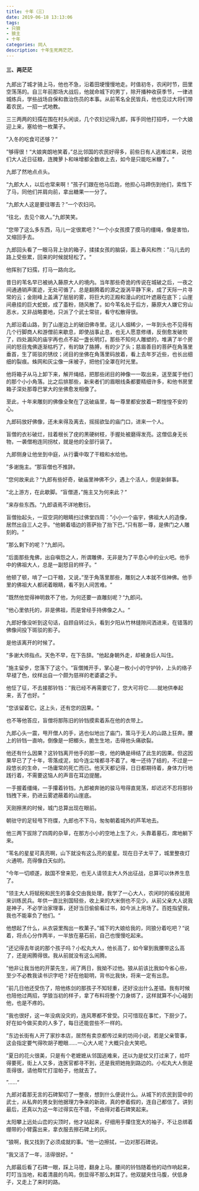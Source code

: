```yaml
---
title: 十年（三）
date: 2019-06-18 13:13:06
tags: 
- 只狼
- 狼主
- 十年
categories: 同人
description: 十年生死两茫茫。
---
```


#### 三、两茫茫

九郎出了城才骑上马，他也不急，沿着田埂慢慢地走。时值初冬，农闲时节，田里空荡荡的。自三年前那场大战后，他就命城下的男丁，除开播种收获季节，一律进城练兵，学些战场自保和救治伤员的本事。从前苇名全民皆兵，他也见过大将们带着农民，一招一式地教。

三三两两的妇孺在围在村头闲谈，几个农妇记得九郎，挥手同他打招呼，一个大娘迎上来，塞给他一枚菓子。

”入冬的吃食可还够？“

”够得很！“大娘爽朗地笑着，”总比邻国的农民好得多，前些日有人逃难过来，说他们大人近日征粮，连腌萝卜和味增都全数收上去，如今是只能吃米糠了。“

九郎了然地点点头。

“九郎大人，以后也常来啊！”孩子们跟在他马后跑，他担心马蹄伤到他们，索性下了马，同他们并肩向前，拿出糖果一一分了。

“九郎大人这是要往哪去？”一个农妇问。

“往北，去见个故人。”九郎笑笑。

”您带了这么多东西，马儿一定很累吧？“一个小女孩摸了摸马的缰绳，像是害怕，又缩回手去。

九郎回头看了一眼马背上驮的箱子，揉揉女孩的脑袋，面上春风和煦：”马儿去的路上受些累，回来的时候就轻松了。“

他挥别了妇孺，打马一路向北。

昔日的苇名早已被纳入藤原大人的境内。当年那些奇诡的传说在城破之后，一夜之间通通销声匿迹，无处可循了。总是翻腾着的源之漩涡平静下来，成了天际一片寻常的云；金刚峰上盖满了层层的雾，将巨大的正殿和漫山的红叶遮蔽在底下；山崖间悬挂的巨大蛇蜕，成了齑粉，随风散了。如今苇名处于后方，藤原大人嫌它穷山恶水，又非战略要地，只派了个武士常驻，看守松散得很。

九郎沿着山路，到了山崖边上的破旧佛寺里。这儿人烟稀少，一年到头也不见得有几个行脚商人和游僧前来歇息，即使战事止息，也无人愿意修缮，反倒愈发破败了，四处漏风的庙宇再也点不起一盏长明灯。那些不知何人雕塑的，堆满了半个房间的怒目鬼佛逐渐枯朽了，有的缺了胳膊，有的少了头；慈眉善目的菩萨在角落里垂首，生了斑驳的锈纹；闭目的坐佛在角落里码放着，看上去年岁近些，也长出细细的裂痕。蛛网和灰尘像一床被子，把他们全罩在时光里。

他将箱子从马上卸下来，解开绳结，把那些闭目的神像一一取出来，送至属于他们的那个小小角落。比之后排那些，新来者们的眉眼线条都要精细许多，和他书房里箱子深处那尊巴掌大的坐佛愈发相像了。

至此，十年来雕刻的佛像全聚在了这破庙里，每一尊里都安放着一颗惶惶不安的心。

九郎码放好佛像，还未来得及离去，摇摇欲坠的庙门口，进来一个人。

盲僧的衣衫破烂，拄着根长了疣的黑硬树枝，手握处被磨得发亮。这僧侣身无长物，一袭僧袍连同拐杖，就是他的全部行装了。

九郎侧身让他坐到中庭，从行囊中取了干粮和水给他。

”多谢施主。“那盲僧也不推辞。

”您何故来此？“九郎有些好奇，破庙里神佛不少，遇上个活人，倒是新鲜事。

”北上游方，在此歇脚。“盲僧道，”施主又为何来此？“

”来存些东西。“九郎语焉不详地敷衍。

盲僧抬起头，一双空洞的眼睛扫过佛堂四周：”小小一个庙宇，佛祖大人的造像，居然出自三人之手。“他朝着墙边的菩萨抬了抬下巴，”只有那一尊，是佛门之人雕刻的。“

”那么剩下的呢？“九郎问。

”后面那些鬼佛，出自嗔怨之人，所谓雕佛，无非是为了平息心中的业火吧。他手中的佛祖大人，总是一副怒目的样子。“

他顿了顿，啃了一口干粮，又说，”至于角落里那些，雕刻之人本就不信神佛。他手里的佛祖大人都闭着眼睛，看不到人间苦难。“

”既然他觉得神明救不了他，为何还要一直雕刻呢？“九郎问。

”他心里依托的，非是佛祖，而是曾经手持佛像之人。“

九郎好像没听到这句话，自顾自转过头，看到夕阳从竹林缝隙间洒进来，在错落的佛像间投下斑驳的影子。

是他该离开的时候了。

”多谢大师指点。天色不早，在下告辞。“他起身朝外走，却被身后人叫住。

”施主留步，您落下了这个。“盲僧摊开手，掌心是一枚小小的守护铃，上头的络子早褪了色，纹样出自一个颇为慈祥的老婆婆之手。

他怔了征，不去接那铃铛：”我已经不再需要它了，您大可将它……就地供奉起来，丢了也好。“

”您该留着它。这上头，还有您的因果。“

也不等他答应，盲僧将那陈旧的铃铛摸索着系在他的衣带上。

九郎心头一震，甩开僧人的手，逃也似地出了庙门，策马于无人的山路上狂奔。腰上的铃铛一直响，倒像是一把榔头，脆生生地，击得他头痛欲裂。

他还有什么因果？这铃铛离开他手的那一夜，他的确是缔结了此生的因果。但这因果早已了了十年，零落成泥，如今连尘埃都寻不着了。唯一还待了结的，不过是一段悠长的生命，一场庸常的死亡而已。他天天都记得，日日都期待着，身体力行地践行着，不需要这恼人的声音在耳边提醒。

一手握着缰绳，一手攥着铃铛，九郎被奔驰的骏马甩得直晃荡，却迟迟不忍将那铃铛拽下来，扔进云雾遮蔽着的山崖底。

天刚擦黑的时候，城门总算出现在眼前。

朝驻守的足轻甩下符牒，九郎也不下马，匆匆朝着城外的芦苇地去。

他三两下拔除了四周的杂草，在那方小小的空地上生了火，头靠着墓石，席地躺下来。

”苇名的星星可真亮啊，山下就没有这么亮的星星。现在日子太平了，城里整夜灯火通明，亮得像白天似的。

”今年一切顺遂，敌国不曾来犯，也无人请领主大人外出征战，总算可以休养生息了。

”领主大人将赋税和民生的事全交由我处理，我学了一心大人，农闲时的徭役就用来训练民兵。年供一直比别国轻些，收上来的大米倒也不见少。从前父亲大人说我是神子，不必学治家理事，还好当日偷偷看过书，如今派上用场了。百姓指望我，我也不能辜负了他们。“

他想起了什么，从衣袋里掏出一枚菓子。”城下的大娘给我的，同狼分着吃吧？“说着，将点心分作两半，一半放在墓石前，自己也慢慢吃起来。

”还记得去年说的那个孩子吗？小松丸大人，他长高了，如今窜到我腰带这么高了，还是闹腾得很。我从前就没有这么闹腾。

”他非让我当他的开蒙先生，闹了两日，我拗不过他。狼从前该比我如今省心些，至少不必教我读书识字吧？好在他聪明，背书比我快，将来一定有出息。

”前几日他还受伤了，陪他练剑的那孩子不知轻重，还好没出什么差错。我有时候也陪他过两招，学狼当初的样子，拿了布料将整个刀身绑了，这样就算不小心碰到他，也是不疼的。

”我也很好，这一年没病没灾的，连风寒都不曾受。只可惜现在事忙，下厨少了。好在如今做买卖的人多了，每日还能尝些不一样的。

”东边长街有人开了家抄本店，居然有卖京都传过来的坊间小说，若是父亲管事，这会指定要气得吹胡子瞪眼……一心大人呢？大概只会大笑吧。

”夏日的花火很美，只是有个老嬷嬷从邻国逃难来，还以为是仗又打过来了，给吓得要死，街上人又多，连医官都寻不到，还是我把她拖到路边的。小松丸大人倒是乖得很，请他帮忙打湿帕子，他就去了。

”……“

九郎对着那无言的石碑絮叨了一整夜，想到什么便说什么。从城下的农民到营中的武士，从私奔的男女到他据理力争来的新政，真的参着假的，连自己都信了。讲到最后，还真以为这一年过得实在不错，不由得对着石碑笑起来。

太阳攀上远处山峦的尖顶时，他才站起来，仔细用手攥住宽大的袖子，不让总绑着绷带的小臂露出来，拿衣服去擦石碑上的灰。

”狼啊，我又找到了必须成就的事。“他一边擦拭，一边对那石碑说。

”我又活了一年，活得很好。“

九郎最后看了石碑一眼，踩上马镫，翻身上马。腰间的铃铛随着他的动作响起来，叮叮当当地，和着清晨的鸟鸣，倒显得不那么刺耳了。他双腿夹住马腹，伏低身子，又走上了来时的路。







